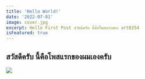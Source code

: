 ```yaml
---
title: 'Hello World!'
date: '2022-07-01'
image: cover.jpg
excerpt: Hello First Post สวัสดีครับ นี้คือโพสแรกของ art0254
isFeatured: true
---
```


## สวัสดีครับ นี้คือโพสแรกของผมเองครับ

![](cover.jpg)
